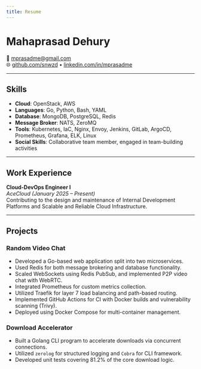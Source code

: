 ```yaml
---
title: Resume
---
```


# Mahaprasad Dehury

📧 mprasadme@gmail.com  
🌐 [github.com/snwzd](https://github.com/snwzd) • [linkedin.com/in/mprasadme](https://linkedin.com/in/mprasadme)

---

## Skills

- **Cloud**: OpenStack, AWS  
- **Languages**: Go, Python, Bash, YAML  
- **Database**: MongoDB, PostgreSQL, Redis 
- **Message Broker**: NATS, ZeroMQ  
- **Tools**: Kubernetes, IaC, Nginx, Envoy, Jenkins, GitLab, ArgoCD, Prometheus, Grafana, ELK, Linux  
- **Social Skills**: Collaborative team member, engaged in team-building activities

---

## Work Experience

**Cloud-DevOps Engineer I**  
_AceCloud (January 2025 – Present)_  
Contributing to the design and maintenance of Internal Development Platforms and Scalable and Reliable Cloud Infrastructure.

---

## Projects

### Random Video Chat

- Developed a Go-based web application split into two microservices. 
- Used Redis for both message brokering and database functionality. 
- Scaled WebSockets using Redis PubSub, and implemented P2P video chat with WebRTC. 
- Integrated Prometheus for custom metrics collection. 
- Utilized Traefik for layer 7 load balancing and path-based routing. 
- Implemented GitHub Actions for CI with Docker builds and vulnerability scanning (Trivy). 
- Deployed using Docker Compose for multi-container management.

### Download Accelerator

- Built a Golang CLI program to accelerate downloads via concurrent connections. 
- Utilized `zerolog` for structured logging and `Cobra` for CLI framework. 
- Developed unit tests covering 81.2% of the core download logic.
